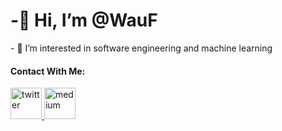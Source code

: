 <h1> -👋 Hi, I’m @WauF </h1>
- 👀 I’m interested in software engineering and machine learning

<h4> Contact With Me: </h4>
<a href="https://twitter.com/AhmetEmreKurt4" target="_blank"> <img src="https://upload.wikimedia.org/wikipedia/commons/4/4f/Twitter-logo.svg" alt="twitter" height=50> </a>
<a href="https://medium.com/@akurtt" target="_blank"> <img src="https://play-lh.googleusercontent.com/hB9t3Z-mi284_49HA3nAuhO-W5Cyhje7r2P9McdgORoVCd-0SV54c12NMQWLHnqALw" alt="medium" height=50>
